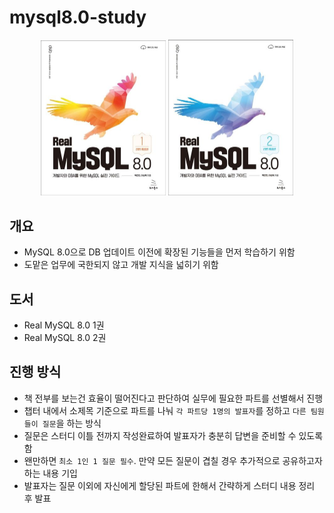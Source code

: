 # mysql8.0-study

<p align="center">
  <img src="img/image.png" alt="Image 1" width="200"/>
  <img src="img/image-1.png" alt="Image 2" width="200"/>
</p>

## 개요

- MySQL 8.0으로 DB 업데이트 이전에 확장된 기능들을 먼저 학습하기 위함
- 도맡은 업무에 국한되지 않고 개발 지식을 넓히기 위함

## 도서

- Real MySQL 8.0 1권
  [](https://product.kyobobook.co.kr/detail/S000001766482)
- Real MySQL 8.0 2권
  [](https://product.kyobobook.co.kr/detail/S000001766483)

## 진행 방식

- 책 전부를 보는건 효율이 떨어진다고 판단하여 실무에 필요한 파트를 선별해서 진행
- 챕터 내에서 소제목 기준으로 파트를 나눠 `각 파트당 1명의 발표자`를 정하고 `다른 팀원들이 질문`을 하는 방식
- 질문은 스터디 이틀 전까지 작성완료하여 발표자가 충분히 답변을 준비할 수 있도록 함
- 왠만하면 `최소 1인 1 질문 필수`. 만약 모든 질문이 겹칠 경우 추가적으로 공유하고자 하는 내용 기입
- 발표자는 질문 이외에 자신에게 할당된 파트에 한해서 간략하게 스터디 내용 정리 후 발표
